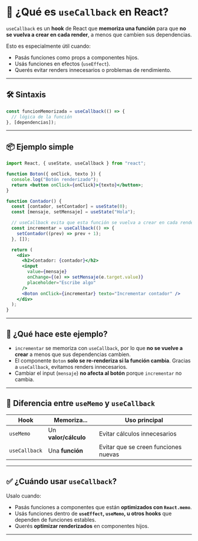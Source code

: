 # 🔁 ¿Qué es `useCallback` en React?

`useCallback` es un **hook** de React que **memoriza una función** para que **no se vuelva a crear en cada render**, a menos que cambien sus dependencias.

Esto es especialmente útil cuando:

- Pasás funciones como props a componentes hijos.
- Usás funciones en efectos (`useEffect`).
- Querés evitar renders innecesarios o problemas de rendimiento.

---

## 🛠️ Sintaxis

```js
const funcionMemorizada = useCallback(() => {
  // lógica de la función
}, [dependencias]);
```

---

## 📦 Ejemplo simple

```jsx
import React, { useState, useCallback } from "react";

function Boton({ onClick, texto }) {
  console.log("Botón renderizado");
  return <button onClick={onClick}>{texto}</button>;
}

function Contador() {
  const [contador, setContador] = useState(0);
  const [mensaje, setMensaje] = useState("Hola");

  // useCallback evita que esta función se vuelva a crear en cada render
  const incrementar = useCallback(() => {
    setContador((prev) => prev + 1);
  }, []);

  return (
    <div>
      <h2>Contador: {contador}</h2>
      <input
        value={mensaje}
        onChange={(e) => setMensaje(e.target.value)}
        placeholder="Escribe algo"
      />
      <Boton onClick={incrementar} texto="Incrementar contador" />
    </div>
  );
}
```

---

## 🧪 ¿Qué hace este ejemplo?

- `incrementar` se memoriza con `useCallback`, por lo que **no se vuelve a crear** a menos que sus dependencias cambien.
- El componente `Boton` **solo se re-renderiza si la función cambia**. Gracias a `useCallback`, evitamos renders innecesarios.
- Cambiar el input (`mensaje`) **no afecta al botón** porque `incrementar` no cambia.

---

## 🧠 Diferencia entre `useMemo` y `useCallback`

| Hook          | Memoriza...          | Uso principal                        |
| ------------- | -------------------- | ------------------------------------ |
| `useMemo`     | Un **valor/cálculo** | Evitar cálculos innecesarios         |
| `useCallback` | Una **función**      | Evitar que se creen funciones nuevas |

---

## ✅ ¿Cuándo usar `useCallback`?

Usalo cuando:

- Pasás funciones a componentes que están **optimizados con `React.memo`**.
- Usás funciones dentro de **`useEffect`, `useMemo`, u otros hooks** que dependen de funciones estables.
- Querés **optimizar renderizados** en componentes hijos.

---

